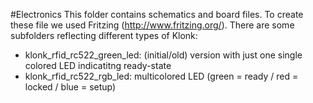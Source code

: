 #Electronics 
This folder contains schematics and board files. To create these file we used Fritzing (http://www.fritzing.org/).
There are some subfolders reflecting different types of Klonk:
* klonk_rfid_rc522_green_led: (initial/old) version with just one single colored LED indicatitng ready-state
* klonk_rfid_rc522_rgb_led: multicolored LED (green = ready / red = locked / blue = setup)
